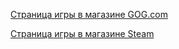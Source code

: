 [Страница игры в магазине GOG.com](https://www.gog.com/game/day_of_the_tentacle_remastered)

[Страница игры в магазине Steam](https://store.steampowered.com/app/388210/Day_of_the_Tentacle_Remastered/)

